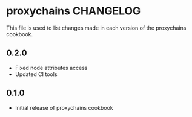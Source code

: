 proxychains CHANGELOG
=====================

This file is used to list changes made in each version of the proxychains cookbook.

0.2.0
-----
- Fixed node attributes access
- Updated CI tools


0.1.0
-----
- Initial release of proxychains cookbook
